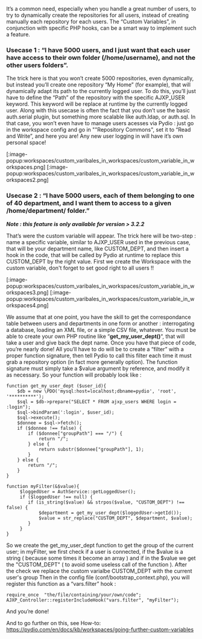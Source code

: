 It’s a common need, especially when you handle a great number of users, to try to dynamically create the repositories for all users, instead of creating manually each repository for each users. The “Custom Variables”, in conjunction with specific PHP hooks, can be a smart way to implement such a feature.

### Usecase 1 : “I have 5000 users, and I just want that each user have access to their own folder (/home/username), and not the other users folders”.
The trick here is that you won’t create 5000 repositories, even dynamically, but instead you’ll create one repository “My Home” (for example), that will dynamically adapt its path to the currently logged user. To do this, you’ll just have to define the “Path” of the repository with the specific AJXP_USER keyword. This keyword will be replace at runtime by the currently logged user. Along with this usecase is often the fact that you don’t use the basic auth.serial plugin, but something more scalable like auth.ldap, or auth.sql. In that case, you won’t even have to manage users acesses via Pydio : just go in the workspace config and go in ""Repository Commons", set it to “Read and Write”, and here you are! Any new user logging in will have it’s own personal space!

[:image-popup:workspaces/custom_varibales_in_workspaces/custom_variable_in_workspaces.png]	[:image-popup:workspaces/custom_varibales_in_workspaces/custom_variable_in_workspaces2.png]

### Usecase 2 : “I have 5000 users, each of them belonging to one of 40 department, and I want them to access to a given /home/department/ folder.”
**_Note : this feature is only available for version > 3.2.2_**

That’s were the custom variable will appear. The trick here will be two-step : name a specific variable, similar to AJXP_USER used in the previous case, that will be your department name, like CUSTOM_DEPT, and then insert a hook in the code, that will be called by Pydio at runtime to replace this CUSTOM_DEPT by the right value. First we create the Workspace with the custom variable, don't forget to set good right to all users !!

[:image-popup:workspaces/custom_varibales_in_workspaces/custom_variable_in_workspaces3.png]	[:image-popup:workspaces/custom_varibales_in_workspaces/custom_variable_in_workspaces4.png]

We assume that at one point, you have the skill to get the correspondance table between users and departments in one form or another : interrogating a database, loading an XML file, or a simple CSV file, whatever. You must be able to create your own PHP routine like “**get_my_user_dept()**“, that will take a user and give back the dept name. Once you have that piece of code, you’re nearly done! All you’ll have to do will be to create a “filter” with a proper function signature, then tell Pydio to call this filter each time it must grab a repository option (in fact more generally option). The function signature must simply take a $value argument by reference, and modify it as necessary. So your function will probably look like :

    function get_my_user_dept ($user_id){
    	$db = new \PDO('mysql:host=localhost;dbname=pydio', 'root', '**********');
	    $sql = $db->prepare("SELECT * FROM ajxp_users WHERE login = :login");
	    $sql->bindParam(':login', $user_id);
	    $sql->execute();
	    $donnee = $sql->fetch();
	    if ($donnee !== false) {
	        if ($donnee["groupPath"] === "/") {
	            return "/";
	        } else {
	            return substr($donnee["groupPath"], 1);
	        }
	    } else {
	        return "/";
	    }
    }

	function myFilter(&$value){
    	 $loggedUser = AuthService::getLoggedUser();
    	 if ($loggedUser !== null) {
    	 	if (is_string($value) && strpos($value, "CUSTOM_DEPT") !== false) {
    	 		$department = get_my_user_dept($loggedUser->getId());
    	 		$value = str_replace("CUSTOM_DEPT", $department, $value);
    	 	}
    	 }
	}

So we create the get_my_user_dept function to get the group of the current user; in myFilter, we first check if a user is connected, if the $value is a string ( because some times it become an array ) and if in the $value we get the "CUSTOM_DEPT" ( to avoid some useless call of the function ). After the check we replace the custom varialbe CUSTOM_DEPT with the current user's group 
Then in the config file (conf/bootstrap_context.php), you will register this function as a “vars.filter” hook :

	require_once  "the/file/containing/your/own/code";
	AJXP_Controller::registerIncludeHook("vars.filter", "myFilter");
	
And you’re done!

And to go further on this, see How-to: https://pydio.com/en/docs/kb/workspaces/going-further-custom-variables